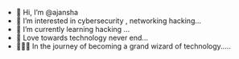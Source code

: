 - 👋 Hi, I’m @ajansha
- 👀 I’m interested in cybersecurity , networking  hacking...
- 🌱 I’m currently learning  hacking ...
- 💞️ Love towards technology never end...
- 🧙🏽‍♂️ In the journey of becoming a grand wizard of technology.....
<!---
ajansha/ajansha is a ✨ special ✨ repository because its `README.md` (this file) appears on your GitHub profile.
You can click the Preview link to take a look at your changes.
--->
